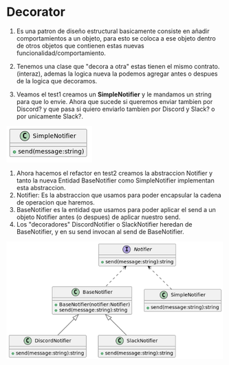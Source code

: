 # Decorator 
1. Es una patron de diseño estructural basicamente consiste en añadir comportamientos a un objeto, para esto se coloca a ese objeto dentro de otros objetos
que contienen estas nuevas funcionalidad/comportamiento.
1. Tenemos una clase que "decora a otra" estas tienen el mismo contrato. (interaz), ademas la logica nueva la podemos agregar antes o despues de la logica que decoramos.

1. Veamos el test1 creamos un **SimpleNotifier** y le mandamos un string para que lo envie. Ahora que sucede si queremos enviar tambien por Discord? y que pasa 
si quiero enviarlo tambien por Discord y Slack? o  por unicamente Slack?.

<img src="../../diagrams/Decorator/img/iteration1.png">

1. Ahora hacemos el refactor en test2 creamos la abstraccion Notifier y tanto la nueva Entidad BaseNotifier como SimpleNotifier implementan esta abstraccion. 
1. Notifier: Es la abstraccion que usamos para poder encapsular la cadena de operacion que haremos. 
1. BaseNotifier es la entidad que usamos para poder aplicar el send a un objeto Notifier antes (o despues) de aplicar nuestro send. 
1. Los "decoradores" DiscordNotifier o SlackNotifier heredan de BaseNotifier, y en su send invocan al send de BaseNotifier.

<img src="../../diagrams/Decorator/img/iteration2.png">




